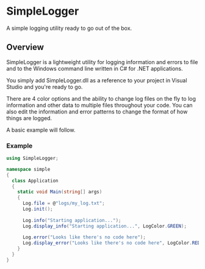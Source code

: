 # SimpleLogger
A simple logging utility ready to go out of the box.

## Overview
SimpleLogger is a lightweight utility for logging information and errors to file and to the Windows command line written in C# for .NET applications.

You simply add SimpleLogger.dll as a reference to your project in Visual Studio and you're ready to go.

There are 4 color options and the ability to change log files on the fly to log information and other data to multiple files throughout your code. You can also edit the information and error patterns to change the format of how things are logged.

A basic example will follow.

### Example
```c#
using SimpleLogger;

namespace simple
{
  class Application
  {
    static void Main(string[] args)
    {
      Log.file = @"logs/my_log.txt";
      Log.init();
      
      Log.info("Starting application...");
      Log.display_info("Starting application...", LogColor.GREEN);
      
      Log.error("Looks like there's no code here");
      Log.display_error("Looks like there's no code here", LogColor.RED);
    }
  }
}
```
